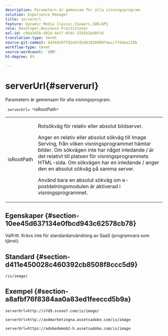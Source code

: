 ```yaml
---
description: Parametern är gemensam för alla visningsprogram.
solution: Experience Manager
title: serverUrl
feature: Dynamic Media Classic,Viewers,SDK/API
role: Developer,Business Practitioner
exl-id: c9da3d5b-492d-4e1f-8fdc-3255b2b40fc6
translation-type: tm+mt
source-git-commit: b4344397f82eb7d2d61020909f4acc7fddea210b
workflow-type: tm+mt
source-wordcount: '109'
ht-degree: 0%

---
```


# serverUrl{#serverurl}

Parametern är gemensam för alla visningsprogram.

` serverUrl= *`isRootPath`*`

<table id="table_9B98C97485DD4DEB8A6ECBCE8DF6B886"> 
 <tbody> 
  <tr> 
   <td colname="col1"> <p> <span class="codeph"> <span class="varname"> isRootPath</span> </span> </p> </td> 
   <td colname="col2"> <p>Rotsökväg för relativ eller absolut bildserver. </p> <p> Anger en relativ eller absolut sökväg till Image Serving, från vilken visningsprogrammet hämtar bilder. Om sökvägen inte har något inledande <span class="filepath"> /</span> är det relativt till platsen för visningsprogrammets HTML-sida. Om sökvägen har en inledande <span class="filepath"> /</span> anger den en absolut sökväg på samma server. </p> <p> Använd bara en absolut sökväg om e-postdelningsmodulen är aktiverad i visningsprogrammet. </p> </td> 
  </tr> 
 </tbody> 
</table>

## Egenskaper {#section-10ee45d637134e0fbcd943c62578cb78}

Valfritt. Krävs inte för standardanvändning av SaaS (programvara som tjänst).

## Standard {#section-d411e450028c460392cb8508f8ccc5d9}

`/is/image/`

## Exempel {#section-a8afbf76f8384aa0a83ed1feeccd5b9a}

```
serverUrl=http://s7d9.scene7.com/is/image/
```

```
serverUrl=http://aodmarketingna.assetsadobe.com/is/image
```

```
serverUrl=https://adobedemo62-h.assetsadobe.com/is/image
```
